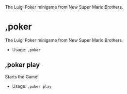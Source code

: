 The Luigi Poker minigame from New Super Mario Brothers.

# ,poker
The Luigi Poker minigame from New Super Mario Brothers.<br/>
 - Usage: `,poker`
## ,poker play
Starts the Game!<br/>
 - Usage: `,poker play`
